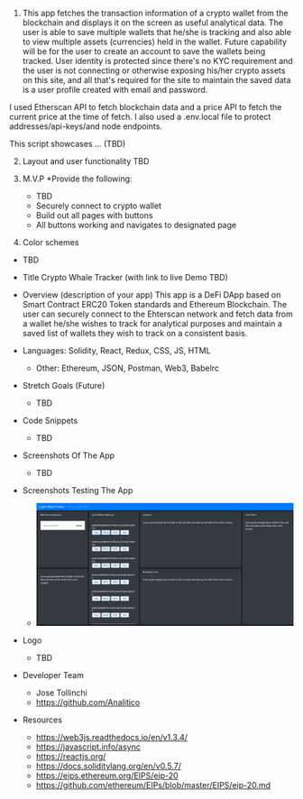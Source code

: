1. This app fetches the transaction information of a crypto wallet from the blockchain and displays it on the screen as useful analytical data.  The user is able to save multiple wallets that he/she is tracking and also able to view multiple assets (currencies) held in the wallet.  Future capability will be for the user to create an account to save the wallets being tracked. User identity is protected since there's no KYC requirement and the user is not connecting or otherwise exposing his/her crypto assets on this site, and all that's required for the site to maintain the saved data is a user profile created with email and password.

I used Etherscan API to fetch blockchain data and a price API to fetch the current price at the time of fetch.  I also used a .env.local file to protect addresses/api-keys/and node endpoints.

This script showcases ...
(TBD)


2. Layout and user functionality 
    TBD

3. M.V.P
    *Provide the following:
    - TBD
    - Securely connect to crypto wallet
    - Build out all pages with buttons
    - All buttons working and navigates to designated page

4. Color schemes 
 - TBD

* Title Crypto Whale Tracker (with link to live Demo TBD)

* Overview (description of your app)
This app is a DeFi DApp based on Smart Contract ERC20 Token standards and Ethereum Blockchain. The user can securely connect to the Ehterscan network and fetch data from a wallet he/she wishes to track for analytical purposes and maintain a saved list of wallets they wish to track on a consistent basis.

* Languages: Solidity, React, Redux, CSS, JS, HTML
    * Other: Ethereum, JSON, Postman, Web3, Babelrc
     
* Stretch Goals (Future)
    * TBD

* Code Snippets
    * TBD

* Screenshots Of The App
    * TBD

* Screenshots Testing The App
    * ![](/project_images/app_1.jpg)
 
* Logo
    * TBD
* Developer Team
    * Jose Tollinchi
    * https://github.com/AnaIitico

* Resources
    * https://web3js.readthedocs.io/en/v1.3.4/
    * https://javascript.info/async
    * https://reactjs.org/
    * https://docs.soliditylang.org/en/v0.5.7/
    * https://eips.ethereum.org/EIPS/eip-20
    * https://github.com/ethereum/EIPs/blob/master/EIPS/eip-20.md
    
